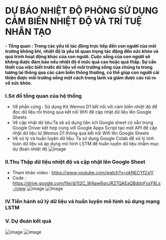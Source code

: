 # DỰ BÁO NHIỆT ĐỘ PHÒNG SỬ DỤNG CẢM BIẾN NHIỆT ĐỘ VÀ TRÍ TUỆ NHÂN TẠO
#### - Tổng quan : Trong các yếu tố tác động trực tiếp đến con người của môi trường không khí, nhiệt độ là yếu tố quan trọng tác động đến sức khỏe và quá trình hoạt động khác của con người. Cuộc sống của con người sẽ không được đảm bảo nếu nhiệt độ ở mức quá cao hoặc quá thấp. Sự cần thiết của việc biết trước dữ liệu về môi trường sống của chúng ta trong tương lai thông qua các cảm biến thông thường, có thể giúp con người cải thiện được môi trường sống một cách trong lành và giảm được các rủi ro về sức khỏe.
### I.Sơ đồ tổng quan của hệ thống
  + Về phần cứng : Sử dụng Kit Wemos D1 kết nối với cảm biển nhiệt độ để đọc dữ liệu rồi thông qua kết nối Wifi để cập nhật dữ liệu lên Google Sheets
  + Về cập nhật dữ liệu:Ta sẽ sử dụng tiện ích Google sheet có sẵn trong Google Driver kết hợp cùng với Google Apps Script tạo một API  để cập nhật dữ liệu từ Wemos D1 thông qua kết nối Wifi lên Google Sheets
  + Về xử lý và huấn luyện dữ liệu: Ta sử dụng Google Colab để xử lý tính toán dữ liệu và áp dụng mô hình LSTM để huấn luyện dữ liệu nhằm mục dự đoán nhiệt độ
![image](https://user-images.githubusercontent.com/92384494/166856483-791d60cd-aacb-49e0-b979-f25e1bd12227.png)
### II.Thu Thập dữ liệu nhiệt độ và cập nhật lên Google Sheet
  + Tham khảo video : https://www.youtube.com/watch?v=okNECYf2xlY
  + Code : https://drive.google.com/file/d/1I2C_W4aw6gnJR27QAEaQBddxFssY8Ls-/view
![image](https://user-images.githubusercontent.com/92384494/166856929-f16c2f78-ae0a-4887-b13a-824a4ba7daeb.png)
![image](https://user-images.githubusercontent.com/92384494/166857003-22668ce1-464f-49eb-a96d-dd4584d1f488.png)
### IV.Tiến hành sử lý dữ liệu và huấn luyện mô hình sủ dụng mạng LSTM
### V. Dự đoán kết quả
![image](https://user-images.githubusercontent.com/92384494/166857130-3ef36f74-6568-44d9-966a-268808a90b7f.png)
![image](https://user-images.githubusercontent.com/92384494/166857141-77b40f59-2e26-403a-9ac0-20e9b4616157.png)

